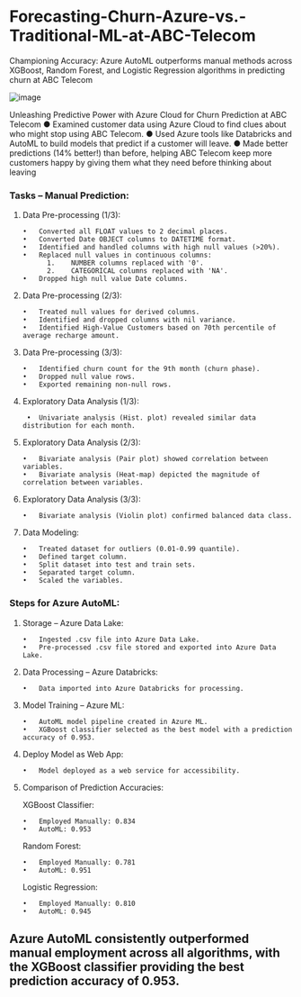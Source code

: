 # Forecasting-Churn-Azure-vs.-Traditional-ML-at-ABC-Telecom
Championing Accuracy: Azure AutoML outperforms manual methods across XGBoost, Random Forest, and Logistic Regression algorithms in predicting churn at ABC Telecom

![image](https://github.com/TheRonnie/Forecasting-Churn-Azure-vs.-Traditional-ML-at-ABC-Telecom/assets/98576788/57fe65f1-e048-4778-afb6-6bfbdf71b76a)


Unleashing Predictive Power with Azure Cloud for Churn Prediction at ABC Telecom
● Examined customer data using Azure Cloud to find clues about who might stop using ABC Telecom.
● Used Azure tools like Databricks and AutoML to build models that predict if a customer will leave.
● Made better predictions (14% better!) than before, helping ABC Telecom keep more customers happy by giving them 
what they need before thinking about leaving

### Tasks – Manual Prediction:
1.	Data Pre-processing (1/3):

        •	Converted all FLOAT values to 2 decimal places.
        •	Converted Date OBJECT columns to DATETIME format.
        •	Identified and handled columns with high null values (>20%).
        •	Replaced null values in continuous columns:
              1.	NUMBER columns replaced with '0'.
              2.	CATEGORICAL columns replaced with 'NA'.
        •	Dropped high null value Date columns.

2.	Data Pre-processing (2/3):
        
        •	Treated null values for derived columns.
        •	Identified and dropped columns with nil variance.
        •	Identified High-Value Customers based on 70th percentile of average recharge amount.

3.	Data Pre-processing (3/3):

        •	Identified churn count for the 9th month (churn phase).
        •	Dropped null value rows.
        •	Exported remaining non-null rows.

4.	Exploratory Data Analysis (1/3):

         •	Univariate analysis (Hist. plot) revealed similar data distribution for each month.

5.	Exploratory Data Analysis (2/3):
      
        •	Bivariate analysis (Pair plot) showed correlation between variables.
        •	Bivariate analysis (Heat-map) depicted the magnitude of correlation between variables.

6.	Exploratory Data Analysis (3/3):

        •	Bivariate analysis (Violin plot) confirmed balanced data class.


7.	Data Modeling:
        
        •	Treated dataset for outliers (0.01-0.99 quantile).
        •	Defined target column.
        •	Split dataset into test and train sets.
        •	Separated target column.
        •	Scaled the variables.

### Steps for Azure AutoML:

1.	Storage – Azure Data Lake:

        •	Ingested .csv file into Azure Data Lake.
        •	Pre-processed .csv file stored and exported into Azure Data Lake.

2.	Data Processing – Azure Databricks:

        •	Data imported into Azure Databricks for processing.

3.	Model Training – Azure ML:

        •	AutoML model pipeline created in Azure ML.
        •	XGBoost classifier selected as the best model with a prediction accuracy of 0.953.

4.	Deploy Model as Web App:

        •	Model deployed as a web service for accessibility.

5.	Comparison of Prediction Accuracies:

	XGBoost Classifier:

        •	Employed Manually: 0.834
        •	AutoML: 0.953

	Random Forest:

        •	Employed Manually: 0.781
        •	AutoML: 0.951

	Logistic Regression:

        •	Employed Manually: 0.810
        •	AutoML: 0.945

## Azure AutoML consistently outperformed manual employment across all algorithms, with the XGBoost classifier providing the best prediction accuracy of 0.953.



###
